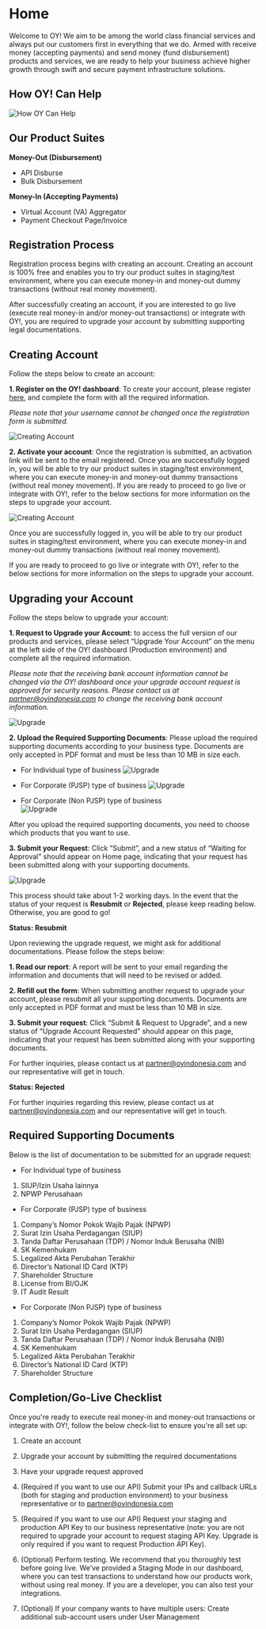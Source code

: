 # Home

Welcome to OY! We aim to be among the world class financial services and always put our customers first in everything that we do. Armed with receive money (accepting payments) and send money (fund disbursement) products and services, we are ready to help your business achieve higher growth through swift and secure payment infrastructure solutions.

## How OY! Can Help

![How OY Can Help](images/how_oy_can_help.png)

## Our Product Suites

**Money-Out (Disbursement)**

* API Disburse
* Bulk Disbursement

**Money-In (Accepting Payments)**

* Virtual Account (VA) Aggregator
* Payment Checkout Page/Invoice


## Registration Process

Registration process begins with creating an account. Creating an account is 100% free and enables you to try our product suites in staging/test environment, where you can execute money-in and money-out dummy transactions (without real money movement).

After successfully creating an account, if you are interested to go live (execute real money-in and/or money-out transactions) or integrate with OY!, you are required to upgrade your account by submitting supporting legal documentations.

## Creating Account

Follow the steps below to create an account:

**1. Register on the OY! dashboard**: To create your account, please register [here](https://business.oyindonesia.com/register?), and complete the form with all the required information. 

*Please note that your username cannot be changed once the registration form is submitted.*

![Creating Account](images/creating_account_1.jpg)


**2. Activate your account**: Once the registration is submitted, an activation link will be sent to the email registered.
Once you are successfully logged in, you will be able to try our product suites in staging/test environment, where you can execute money-in and money-out dummy transactions (without real money movement).
If you are ready to proceed to go live or integrate with OY!, refer to the below sections for more information on the steps to upgrade your account.

![Creating Account](images/creating_account_2.jpg)

Once you are successfully logged in, you will be able to try our product suites in staging/test environment, where you can execute money-in and money-out dummy transactions (without real money movement).

If you are ready to proceed to go live or integrate with OY!, refer to the below sections for more information on the steps to upgrade your account.

## Upgrading your Account 

Follow the steps below to upgrade your account:

**1. Request to Upgrade your Account**: to access the full version of our products and services, please select “Upgrade Your Account” on the menu at the left side of the OY! dashboard  (Production environment) and complete all the required information.

*Please note that the receiving bank account information cannot be changed via the OY! dashboard once your upgrade account request is approved for security reasons. Please contact us at [partner@oyindonesia.com](partner@oyindonesia.com) to change the receiving bank account information.*

![Upgrade](images/upgrade_account_1.png)


**2. Upload the Required Supporting Documents**: Please upload the required supporting documents according to your business type. Documents are only accepted in PDF format and must be less than 10 MB in size each. 

- For Individual type of business
![Upgrade](images/upgrade_account_2.png)

- For Corporate (PJSP) type of business 
![Upgrade](images/upgrade_account_3.png)

- For Corporate (Non PJSP) type of business  
![Upgrade](images/upgrade_account_4.png)

After you upload the required supporting documents, you need to choose which products that you want to use.

**3. Submit your Request**: Click “Submit”, and a new status of “Waiting for Approval” should appear on Home page, indicating that your request has been submitted along with your supporting documents.

![Upgrade](images/upgrade_3.png)

This process should take about 1-2 working days. In the event that the status of your request is **Resubmit** or **Rejected**, please keep reading below. Otherwise, you are good to go! 

**Status: Resubmit** 

Upon reviewing the upgrade request, we might ask for additional documentations. Please follow the steps below: 

**1. Read our report**: A report will be sent to your email regarding the information and documents that will need to be revised or added. 

**2. Refill out the form**: When submitting another request to upgrade your account, please resubmit all your supporting documents. Documents are only accepted in PDF format and must be less than 10 MB in size.

**3. Submit your request**: Click “Submit & Request to Upgrade”, and a new status of “Upgrade Account Requested” should appear on this page, indicating that your request has been submitted along with your supporting documents.

For further inquiries, please contact us at [partner@oyindonesia.com](partner@oyindonesia.com) and our representative will get in touch. 

**Status: Rejected**

For further inquiries regarding this review, please contact us at [partner@oyindonesia.com](partner@oyindonesia.com) and our representative will get in touch. 

## Required Supporting Documents 
Below is the list of documentation to be submitted for an upgrade request:

- For Individual type of business

1. SIUP/Izin Usaha lainnya
2. NPWP Perusahaan


- For Corporate (PJSP) type of business

1. Company’s Nomor Pokok Wajib Pajak (NPWP)
2. Surat Izin Usaha Perdagangan (SIUP)
3. Tanda Daftar Perusahaan (TDP) / Nomor Induk Berusaha (NIB)
4. SK Kemenhukam
5. Legalized Akta Perubahan Terakhir
6. Director’s National ID Card (KTP)
7. Shareholder Structure
8. License from BI/OJK
9. IT Audit Result

- For Corporate (Non PJSP) type of business

1. Company’s Nomor Pokok Wajib Pajak (NPWP)
2. Surat Izin Usaha Perdagangan (SIUP)
3. Tanda Daftar Perusahaan (TDP) / Nomor Induk Berusaha (NIB)
4. SK Kemenhukam
5. Legalized Akta Perubahan Terakhir
6. Director’s National ID Card (KTP)
7. Shareholder Structure

## Completion/Go-Live Checklist 
Once you're ready to execute real money-in and money-out transactions or integrate with OY!, follow the below check-list to ensure you're all set up:

1. Create an account

2. Upgrade your account by submitting the required documentations

3. Have your upgrade request approved

4. (Required if you want to use our API) Submit your IPs and callback URLs (both for staging and production environment) to your business representative or to partner@oyindonesia.com

5. (Required if you want to use our API) Request your staging and production API Key to our business representative (note: you are not required to upgrade your account to request staging API Key. Upgrade is only required if you want to request Production API Key).

6. (Optional) Perform testing. We recommend that you thoroughly test before going live. We’ve provided a Staging Mode in our dashboard, where you can test transactions to understand how our products work, without using real money. If you are a developer, you can also test your integrations.

7. (Optional) If your company wants to have multiple users: Create additional sub-account users under User Management
